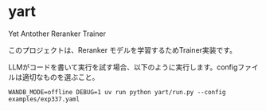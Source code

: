 # yart
Yet Antother Reranker Trainer

このプロジェクトは、Reranker モデルを学習するためTrainer実装です。

LLMがコードを書いて実行を試す場合、以下のように実行します。configファイルは適切なものを選ぶこと。

```
WANDB_MODE=offline DEBUG=1 uv run python yart/run.py --config examples/exp337.yaml
```